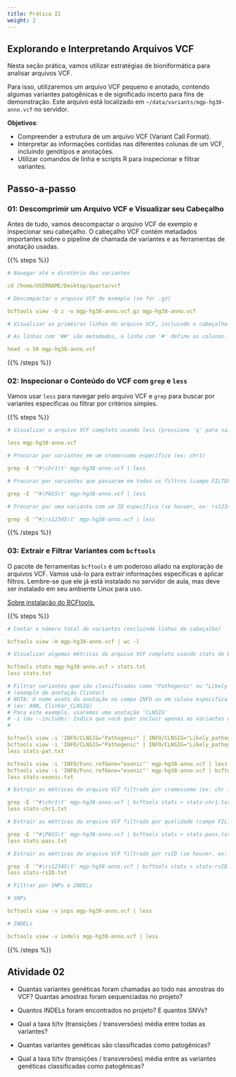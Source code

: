 ```yaml
---
title: Prática II
weight: 2
---
```


## Explorando e Interpretando Arquivos VCF

Nesta seção prática, vamos utilizar estratégias de bioniformática para analisar arquivos VCF.

Para isso, utilizaremos um arquivo VCF pequeno e anotado, contendo algumas variantes patogênicas e de significado incerto para fins de demonstração. Este arquivo está localizado em `~/data/variants/mgp-hg38-anno.vcf` no servidor.


**Objetivos**:

- Compreender a estrutura de um arquivo VCF (Variant Call Format).
- Interpretar as informações contidas nas diferentes colunas de um VCF, incluindo genótipos e anotações.
- Utilizar comandos de linha e scripts R para inspecionar e filtrar variantes.

## Passo-a-passo

### 01: Descomprimir um Arquivo VCF e Visualizar seu Cabeçalho

Antes de tudo, vamos descompactar o arquivo VCF de exemplo e inspecionar seu cabeçalho. O cabeçalho VCF contém metadados importantes sobre o pipeline de chamada de variantes e as ferramentas de anotação usadas.

{{% steps %}}

```yaml
# Navegar até o diretório das variantes

cd /home/USERNAME/Desktop/quarta/vcf
```

```yaml
# Descompactar o arquivo VCF de exemplo (se for .gz)

bcftools view -O z -o mgp-hg38-anno.vcf.gz mgp-hg38-anno.vcf
```

```yaml
# Visualizar as primeiras linhas do arquivo VCF, incluindo o cabeçalho

# As linhas com '##' são metadados, a linha com '#' define as colunas.

head -n 50 mgp-hg38-anno.vcf 
```

{{% /steps %}}

### 02: Inspecionar o Conteúdo do VCF com `grep` e `less`

Vamos usar `less` para navegar pelo arquivo VCF e `grep` para buscar por variantes específicas ou filtrar por critérios simples. 

{{% steps %}}

```yaml
# Visualizar o arquivo VCF completo usando less (pressione 'q' para sair)

less mgp-hg38-anno.vcf
```

```yaml
# Procurar por variantes em um cromossomo específico (ex: chr1)

grep -E '^#|chr1\t' mgp-hg38-anno.vcf | less
```

```yaml
# Procurar por variantes que passaram em todos os filtros (campo FILTER = PASS)

grep -E '^#|PASS\t' mgp-hg38-anno.vcf | less

```

```yaml
# Procurar por uma variante com um ID específico (se houver, ex: rs12345)

grep -E '^#|rs12345\t' mgp-hg38-anno.vcf | less
```

{{% /steps %}}

### 03: Extrair e Filtrar Variantes com `bcftools`

O pacote de ferramentas `bcftools` é um poderoso aliado na exploração de arquivos VCF. Vamos usá-lo para extrair informações específicas e aplicar filtros. Lembre-se que ele já está instalado no servidor de aula, mas deve ser instalado em seu ambiente Linux para uso.

[Sobre instalação do BCFtools.](https://samtools.github.io/bcftools/howtos/install.html)

{{% steps %}}

```yaml
# Contar o número total de variantes (excluindo linhas de cabeçalho)

bcftools view -H mgp-hg38-anno.vcf | wc -l
```

```yaml
# Visualizar algumas métricas do arquivo VCF completo usando stats do bcftools, incluindo número total de variantes

bcftools stats mgp-hg38-anno.vcf > stats.txt
less stats.txt
```

```yaml
# Filtrar variantes que são classificadas como "Pathogenic" ou "Likely Pathogenic" nas colunas de anotação 
# (exemplo de anotação ClinVar)
# NOTA: O nome exato da anotação no campo INFO ou em coluna específica pode variar dependendo da ferramenta de anotação 
# (ex: ANN, ClinVar_CLNSIG)
# Para este exemplo, usaremos uma anotação 'CLNSIG'
# -i (ou --include): Indica que você quer incluir apenas as variantes que satisfazem a condição especificada
# 

bcftools view -i 'INFO/CLNSIG="Pathogenic" | INFO/CLNSIG="Likely_pathogenic"' mgp-hg38-anno.vcf | less
bcftools view -i 'INFO/CLNSIG="Pathogenic" | INFO/CLNSIG="Likely_pathogenic"' mgp-hg38-anno.vcf | bcftools stats > stats-pat.txt
less stats-pat.txt

bcftools view -i 'INFO/Func.refGene="exonic"' mgp-hg38-anno.vcf | less
bcftools view -i 'INFO/Func.refGene="exonic"' mgp-hg38-anno.vcf | bcftools stats > stats-exonic.txt
less stats-exonic.txt
```

```yaml
# Extrair as métricas do arquivo VCF filtrado por cromossomo (ex: chr 1)

grep -E '^#|chr1\t' mgp-hg38-anno.vcf | bcftools stats > stats-chr1.txt
less stats-chr1.txt

# Extrair as métricas do arquivo VCF filtrado por qualidade (campo FILTER = PASS)

grep -E '^#|PASS\t' mgp-hg38-anno.vcf | bcftools stats > stats-pass.txt
less stats-pass.txt

# Extrair as métricas do arquivo VCF filtrado por rsID (se houver, ex: rs12345)

grep -E '^#|rs12345\t' mgp-hg38-anno.vcf | bcftools stats > stats-rsID.txt
less stats-rsID.txt
```

```yaml
# Filtrar por SNPs e INDELs

# SNPs

bcftools view -v snps mgp-hg38-anno.vcf | less

# INDELs

bcftools view -v indels mgp-hg38-anno.vcf | less

```

{{% /steps %}}

## Atividade 02

- Quantas variantes genéticas foram chamadas ao todo nas amostras do VCF? Quantas amostras foram sequenciadas no projeto?

- Quantos INDELs foram encontrados no projeto? E quantos SNVs?

- Qual a taxa ti/tv (transições / transversões) média entre todas as variantes?

- Quantas variantes genéticas são classificadas como patogênicas?

- Qual a taxa ti/tv (transições / transversões) média entre as variantes genéticas classificadas como patogênicas? 